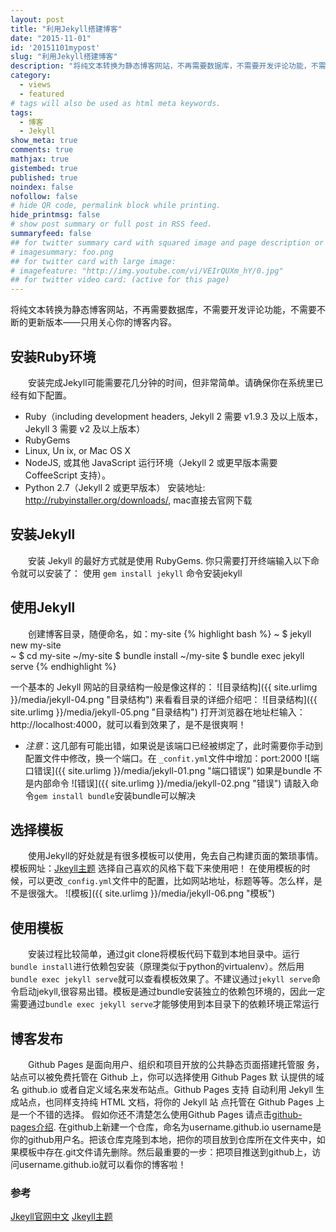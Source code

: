 ```yaml
---
layout: post
title: "利用Jekyll搭建博客"
date: "2015-11-01"
id: '20151101mypost'
slug: "利用Jekyll搭建博客"
description: "将纯文本转换为静态博客网站，不再需要数据库，不需要开发评论功能，不需要不断的更新版本——只用关心你的博客内容。使用Markdown（或 Textile）、Liquid 和 HTML & CSS 构建可发布的静态网站将纯文本转换为静态博客网站，不再需要数据库，不需要开发评论功能，不需要不断的更新版本——只用关心你的博客内容。使用Markdown（或 Textile）、Liquid 和 HTML & CSS 构建可发布的静态网站."
category:
  - views
  - featured
# tags will also be used as html meta keywords.
tags:
  - 博客
  - Jekyll
show_meta: true
comments: true
mathjax: true
gistembed: true
published: true
noindex: false
nofollow: false
# hide QR code, permalink block while printing.
hide_printmsg: false
# show post summary or full post in RSS feed.
summaryfeed: false
## for twitter summary card with squared image and page description or page excerpt:
# imagesummary: foo.png
## for twitter card with large image:
# imagefeature: "http://img.youtube.com/vi/VEIrQUXm_hY/0.jpg"
## for twitter video card: (active for this page)
---
```


将纯文本转换为静态博客网站，不再需要数据库，不需要开发评论功能，不需要不断的更新版本——只用关心你的博客内容。

<!--more-->

## 安装Ruby环境
&emsp;&emsp;安装完成Jekyll可能需要花几分钟的时间，但非常简单。请确保你在系统里已经有如下配置。

* Ruby（including development headers, Jekyll 2 需要 v1.9.3 及以上版本，Jekyll 3 需要 v2 及以上版本）
* RubyGems
*  Linux, Un ix, or Mac OS X
* NodeJS, 或其他 JavaScript 运行环境（Jekyll 2 或更早版本需要 CoffeeScript 支持）。
* Python 2.7（Jekyll 2 或更早版本）
安装地址: http://rubyinstaller.org/downloads/,   mac直接去官网下载

## 安装Jekyll

&emsp;&emsp;安装 Jekyll 的最好方式就是使用 RubyGems. 你只需要打开终端输入以下命令就可以安装了：
使用 `gem install jekyll` 命令安装jekyll

## 使用Jekyll
&emsp;&emsp;创建博客目录，随便命名，如：my-site
{% highlight bash %}
~ $ jekyll new my-site  
~ $ cd my-site
~/my-site $ bundle install
~/my-site $ bundle exec jekyll serve
{% endhighlight %}

一个基本的 Jekyll 网站的目录结构一般是像这样的：
![目录结构]({{ site.urlimg }}/media/jekyll-04.png "目录结构")
来看看目录的详细介绍吧：
![目录结构]({{ site.urlimg }}/media/jekyll-05.png "目录结构")
打开浏览器在地址栏输入： http://localhost:4000，就可以看到效果了，是不是很爽啊！
- *注意*：这几部有可能出错，如果说是该端口已经被绑定了，此时需要你手动到配置文件中修改，换一个端口。在 `_confit.yml`文件中增加：port:2000
![端口错误]({{ site.urlimg }}/media/jekyll-01.png "端口错误")
如果是bundle 不是内部命令
![错误]({{ site.urlimg }}/media/jekyll-02.png "错误")
请敲入命令`gem install bundle`安装bundle可以解决

## 选择模板
&emsp;&emsp;使用Jekyll的好处就是有很多模板可以使用，免去自己构建页面的繁琐事情。
模板网址：[Jkeyll主题](http://jekyllthemes.org/)  选择自己喜欢的风格下载下来使用吧！
在使用模板的时候，可以更改`_config.yml`文件中的配置，比如网站地址，标题等等。怎么样，是不是很强大。
![模板]({{ site.urlimg }}/media/jekyll-06.png "模板")

## 使用模板
&emsp;&emsp;安装过程比较简单，通过git clone将模板代码下载到本地目录中。运行`bundle install`进行依赖包安装（原理类似于python的virtualenv）。然后用`bundle exec jekyll serve`就可以查看模板效果了。不建议通过`jekyll serve`命令启动jekyll,很容易出错。模板是通过bundle安装独立的依赖包环境的，因此一定需要通过`bundle exec jekyll serve`才能够使用到本目录下的依赖环境正常运行

## 博客发布
&emsp;&emsp;Github Pages 是面向用户、组织和项目开放的公共静态页面搭建托管服 务，站点可以被免费托管在 Github 上，你可以选择使用 Github Pages 默 认提供的域名 github.io 或者自定义域名来发布站点。Github Pages 支持 自动利用 Jekyll 生成站点，也同样支持纯 HTML 文档，将你的 Jekyll 站 点托管在 Github Pages 上是一个不错的选择。
假如你还不清楚怎么使用Github Pages 请点击[github-pages介绍](http://jmcglone.com/guides/github-pages/).
在github上新建一个仓库，命名为username.github.io username是你的github用户名。把该仓库克隆到本地，把你的项目放到仓库所在文件夹中，如果模板中存在.git文件请先删除。然后最重要的一步：把项目推送到github上，访问username.github.io就可以看你的博客啦！

### 参考
[Jkeyll官网中文](http://jekyllcn.com/docs/home/)
[Jkeyll主题](http://jekyllthemes.org/)
